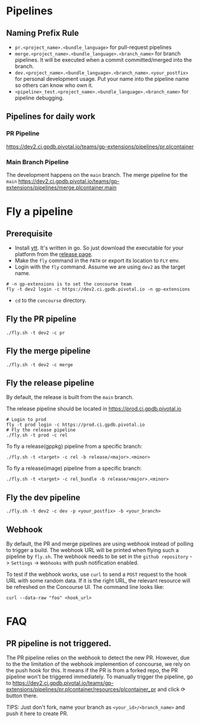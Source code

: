 # Pipelines

## Naming Prefix Rule

- `pr.<project_name>.<bundle_language>` for pull-request pipelines
- `merge.<project_name>.<bundle_language>.<branch_name>` for branch pipelines. It will be executed when a commit committed/merged into the branch.
- `dev.<project_name>.<bundle_language>.<branch_name>.<your_postfix>` for personal development usage. Put your name into the pipeline name so others can know who own it.
- `<pipeline>_test.<project_name>.<bundle_language>.<branch_name>` for pipeline debugging.

## Pipelines for daily work

### PR Pipeline

https://dev2.ci.gpdb.pivotal.io/teams/gp-extensions/pipelines/pr.plcontainer

### Main Branch Pipeline

The development happens on the `main` branch. The merge pipeline for the `main`
https://dev2.ci.gpdb.pivotal.io/teams/gp-extensions/pipelines/merge.plcontainer.main

# Fly a pipeline

## Prerequisite

- Install [ytt](https://carvel.dev/ytt/). It's written in go. So just download the executable for your platform from the [release page](https://github.com/vmware-tanzu/carvel-ytt/releases).
- Make the `fly` command in the `PATH` or export its location to `FLY` env.
- Login with the `fly` command. Assume we are using `dev2` as the target name.

```
# -n gp-extensions is to set the concourse team
fly -t dev2 login -c https://dev2.ci.gpdb.pivotal.io -n gp-extensions
```

- `cd` to the `concourse` directory.

## Fly the PR pipeline

```
./fly.sh -t dev2 -c pr
```

## Fly the merge pipeline

```
./fly.sh -t dev2 -c merge
```

## Fly the release pipeline

By default, the release is built from the `main` branch.

The release pipeline should be located in https://prod.ci.gpdb.pivotal.io

```
# Login to prod
fly -t prod login -c https://prod.ci.gpdb.pivotal.io
# Fly the release pipeline
./fly.sh -t prod -c rel
```

To fly a release(gppkg) pipeline from a specific branch:

```
./fly.sh -t <target> -c rel -b release/<major>.<minor>
```
To fly a release(image) pipeline from a specific branch:

```
./fly.sh -t <target> -c rel_bundle -b release/<major>.<minor> 
```


## Fly the dev pipeline

```
./fly.sh -t dev2 -c dev -p <your_postfix> -b <your_branch>
```

## Webhook

By default, the PR and merge pipelines are using webhook instead of polling to trigger a build. The webhook URL will be printed when flying such a pipeline by `fly.sh`. The webhook needs to be set in the `github repository` -> `Settings` -> `Webhooks` with push notification enabled.

To test if the webhook works, use `curl` to send a `POST` request to the hook URL with some random data. If it is the right URL, the relevant resource will be refreshed on the Concourse UI. The command line looks like:

```
curl --data-raw "foo" <hook_url>
```

# FAQ

## PR pipeline is not triggered.

The PR pipeline relies on the webhook to detect the new PR. However, due to the the limitation of the webhook implemention of concourse, we rely on the push hook for this. It means if the PR is from a forked repo, the PR pipeline won't be triggered immediately. To manually trigger the pipeline, go to https://dev2.ci.gpdb.pivotal.io/teams/gp-extensions/pipelines/pr.plcontainer/resources/plcontainer_pr and click ⟳ button there.

TIPS: Just don't fork, name your branch as `<your_id>/<branch_name>` and push it here to create PR.
